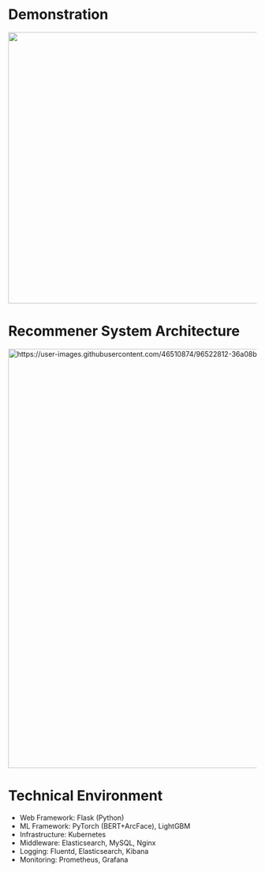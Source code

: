 # Demonstration

<img src="https://user-images.githubusercontent.com/46510874/93713237-7895bf00-fb95-11ea-8f8a-2c35068cd9ef.gif" width="550">


# Recommener System Architecture

<img width="850" alt="https://user-images.githubusercontent.com/46510874/96522812-36a08b80-12af-11eb-9045-e4daee3cc05f.png">

# Technical Environment
 - Web Framework: Flask (Python)
 - ML Framework: PyTorch (BERT+ArcFace), LightGBM
 - Infrastructure: Kubernetes
 - Middleware: Elasticsearch, MySQL, Nginx
 - Logging: Fluentd, Elasticsearch, Kibana
 - Monitoring: Prometheus, Grafana
